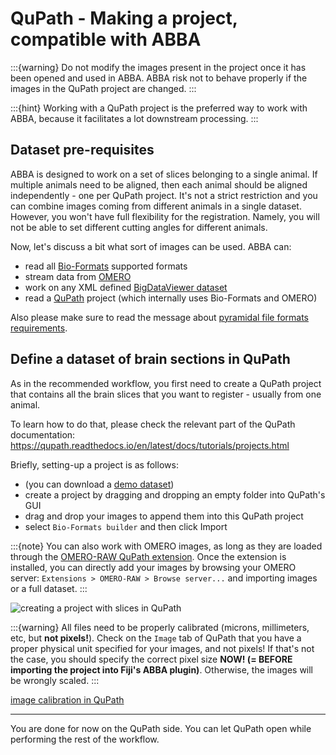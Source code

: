 # QuPath - Making a project, compatible with ABBA
:::{warning}
Do not modify the images present in the project once it has been opened and used in ABBA. ABBA risk not to behave properly if the images in the QuPath project are changed.
:::

:::{hint}
Working with a QuPath project is the preferred way to work with ABBA, because it facilitates a lot downstream processing.
:::

## Dataset pre-requisites

ABBA is designed to work on a set of slices belonging to a single animal. If multiple animals need to be aligned, then each animal should be aligned independently - one per QuPath project. It's not a strict restriction and you can combine images coming from different animals in a single dataset. However, you won't have full flexibility for the registration. Namely, you will not be able to set different cutting angles for different animals.

Now, let's discuss a bit what sort of images can be used. ABBA can:
- read all [Bio-Formats](https://bio-formats.readthedocs.io/en/latest/supported-formats.html) supported formats
- stream data from [OMERO](https://www.openmicroscopy.org/omero/)
- work on any XML defined [BigDataViewer dataset](https://imagej.net/plugins/bdv/playground/bdv-playground-open-dataset)
- read a [QuPath](https://qupath.github.io/) project (which internally uses Bio-Formats and OMERO)

Also please make sure to read the message about [pyramidal file formats requirements](../explanation/file_formats_supported.md).

## Define a dataset of brain sections in QuPath

As in the recommended workflow, you first need to create a QuPath project that contains all the brain slices that you want to register - usually from one animal.

To learn how to do that, please check the relevant part of the QuPath documentation: https://qupath.readthedocs.io/en/latest/docs/tutorials/projects.html

Briefly, setting-up a project is as follows:
* (you can download a [demo dataset](demo_dataset.md))
* create a project by dragging and dropping an empty folder into QuPath's GUI
* drag and drop your images to append them into this QuPath project
* select `Bio-Formats builder` and then click Import

:::{note}
You can also work with OMERO images, as long as they are loaded through the [OMERO-RAW QuPath extension](https://github.com/BIOP/qupath-extension-biop-omero). Once the extension is installed, you can directly add your images by browsing your OMERO server:
`Extensions > OMERO-RAW > Browse server...` and importing images or a full dataset.
:::

![creating a project with slices in QuPath](/assets/gif/qupath_create_project.gif)

:::{warning}
All files need to be properly calibrated (microns, millimeters, etc, but **not pixels!**). Check on the `Image` tab of QuPath that you have a proper physical unit specified for your images, and not pixels! If that's not the case, you should specify the correct pixel size **NOW! (= BEFORE importing the project into Fiji's ABBA plugin)**. Otherwise, the images will be wrongly scaled.
:::

[image calibration in QuPath](/assets/img/qupath_image_calibration.png)

---

You are done for now on the QuPath side. You can let QuPath open while performing the rest of the workflow.
